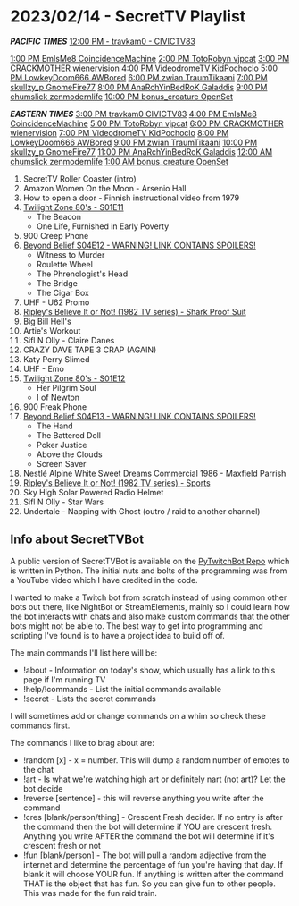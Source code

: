 # 2023/02/14 - SecretTV Playlist

***PACIFIC TIMES***
[12:00 PM - travkam0 - CIVICTV83](https://twitch.tv/travkam0)

[1:00 PM    EmIsMe8    CoincidenceMachine](https://twitch.tv/EmIsMe8)
[2:00 PM    TotoRobyn    vjpcat](https://twitch.tv/TotoRobyn)
[3:00 PM    CRACKMOTHER    wienervision](https://twitch.tv/CRACKMOTHER)
[4:00 PM    VideodromeTV    KidPochoclo](https://twitch.tv/VideodromeTV)
[5:00 PM    LowkeyDoom666    AWBored](https://twitch.tv/LowkeyDoom666)
[6:00 PM    zwian    TraumTikaani](https://twitch.tv/zwian)
[7:00 PM    skullzy_p    GnomeFire77](https://twitch.tv/skullzy_p)
[8:00 PM    AnaRchYinBedRoK    Galaddis](https://twitch.tv/AnaRchYinBedRoK)
[9:00 PM    chumslick    zenmodernlife](https://twitch.tv/chumslick)
[10:00 PM    bonus_creature    OpenSet](https://twitch.tv/bonus_creature)


***EASTERN TIMES***
[3:00 PM    travkam0    CIVICTV83](https://twitch.tv/travkam0)
[4:00 PM    EmIsMe8    CoincidenceMachine](https://twitch.tv/EmIsMe8)
[5:00 PM    TotoRobyn    vjpcat](https://twitch.tv/TotoRobyn)
[6:00 PM    CRACKMOTHER    wienervision](https://twitch.tv/CRACKMOTHER)
[7:00 PM    VideodromeTV    KidPochoclo](https://twitch.tv/VideodromeTV)
[8:00 PM    LowkeyDoom666    AWBored](https://twitch.tv/LowkeyDoom666)
[9:00 PM    zwian    TraumTikaani](https://twitch.tv/zwian)
[10:00 PM    skullzy_p    GnomeFire77](https://twitch.tv/skullzy_p)
[11:00 PM    AnaRchYinBedRoK    Galaddis](https://twitch.tv/AnaRchYinBedRoK)
[12:00 AM    chumslick    zenmodernlife](https://twitch.tv/chumslick)
[1:00 AM    bonus_creature    OpenSet](https://twitch.tv/bonus_creature)


1. SecretTV Roller Coaster (intro)
2. Amazon Women On the Moon - Arsenio Hall 
3. How to open a door - Finnish instructional video from 1979 
4. [Twilight Zone 80's - S01E11](https://en.wikipedia.org/wiki/List_of_The_Twilight_Zone_(1985_TV_series)_episodes)
   - The Beacon
   - One Life, Furnished in Early Poverty
5. 900 Creep Phone
6. [Beyond Belief S04E12 - WARNING! LINK CONTAINS SPOILERS!](https://en.wikipedia.org/wiki/Beyond_Belief:_Fact_or_Fiction#Season_4_(2002))
   - Witness to Murder
   - Roulette Wheel
   - The Phrenologist's Head
   - The Bridge
   - The Cigar Box
7. UHF - U62 Promo
8. [Ripley's Believe It or Not! (1982 TV series) - Shark Proof Suit](https://en.wikipedia.org/wiki/Ripley%27s_Believe_It_or_Not!_(1982_TV_series))
9. Big Bill Hell's
10. Artie's Workout
11. Sifl N Olly - Claire Danes
12. CRAZY DAVE TAPE 3 CRAP (AGAIN)
13. Katy Perry Slimed
14. UHF - Emo
15. [Twilight Zone 80's - S01E12](https://en.wikipedia.org/wiki/List_of_The_Twilight_Zone_(1985_TV_series)_episodes)
    - Her Pilgrim Soul
    - I of Newton
16. 900 Freak Phone
17. [Beyond Belief S04E13 - WARNING! LINK CONTAINS SPOILERS!](https://en.wikipedia.org/wiki/Beyond_Belief:_Fact_or_Fiction#Season_4_(2002))
    - The Hand
    - The Battered Doll
    - Poker Justice
    - Above the Clouds
    - Screen Saver
18. Nestlé Alpine White Sweet Dreams Commercial 1986 - Maxfield Parrish
19. [Ripley's Believe It or Not! (1982 TV series) - Sports](https://en.wikipedia.org/wiki/Ripley%27s_Believe_It_or_Not!_(1982_TV_series))
20. Sky High Solar Powered Radio Helmet
21. Sifl N Olly - Star Wars
22. Undertale - Napping with Ghost (outro / raid to another channel)


## Info about SecretTVBot

A public version of SecretTVBot is available on the [PyTwitchBot Repo](https://github.com/awbored/PyTwitchBot) which is written in Python.  The initial nuts and bolts of the programming was from a YouTube video which I have credited in the code.

I wanted to make a Twitch bot from scratch instead of using common other bots out there, like NightBot or StreamElements, mainly so I could learn how the bot interacts with chats and also make custom commands that the other bots might not be able to.  The best way to get into programming and scripting I've found is to have a project idea to build off of.

The main commands I'll list here will be:

 - !about - Information on today's show, which usually has a link to this page if I'm running TV
 - !help/!commands - List the initial commands available
 - !secret - Lists the secret commands

I will sometimes add or change commands on a whim so check these commands first.

The commands I like to brag about are:

 - !random [x] - x = number.  This will dump a random number of emotes to the chat
 - !art - Is what we're watching high art or definitely nart (not art)?  Let the bot decide
 - !reverse [sentence] - this will reverse anything you write after the command
 - !cres [blank/person/thing] - Crescent Fresh decider.  If no entry is after the command then the bot will determine if YOU are crescent fresh.  Anything you write AFTER the command the bot will determine if it's crescent fresh or not
 - !fun [blank/person] - The bot will pull a random adjective from the internet and determine the percentage of fun you're having that day.  If blank it will choose YOUR fun.  If anything is written after the command THAT is the object that has fun.  So you can give fun to other people.  This was made for the fun raid train.

